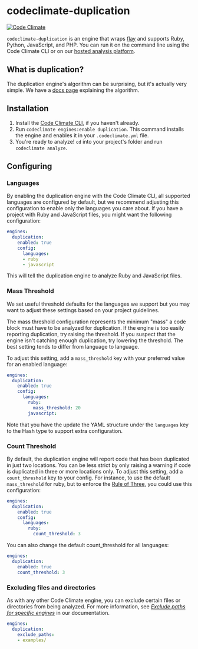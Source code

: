 # codeclimate-duplication

[![Code Climate](https://codeclimate.com/github/codeclimate/codeclimate-duplication/badges/gpa.svg)](https://codeclimate.com/github/codeclimate/codeclimate-duplication)

`codeclimate-duplication` is an engine that wraps [flay] and supports Ruby,
Python, JavaScript, and PHP. You can run it on the command line using the Code
Climate CLI or on our [hosted analysis platform][codeclimate].

## What is duplication?

The duplication engine's algorithm can be surprising, but it's actually very
simple. We have a [docs page][what-is-duplication] explaining the algorithm.

## Installation

1. Install the [Code Climate CLI][cli], if you haven't already.
2. Run `codeclimate engines:enable duplication`. This command installs the
   engine and enables it in your `.codeclimate.yml` file.
3. You're ready to analyze! `cd` into your project's folder and run `codeclimate
   analyze`.

## Configuring

### Languages

By enabling the duplication engine with the Code Climate CLI, all supported
languages are configured by default, but we recommend adjusting this
configuration to enable only the languages you care about. If you have a project
with Ruby and JavaScript files, you might want the following configuration:

```yaml
engines:
  duplication:
    enabled: true
    config:
      languages:
      - ruby
      - javascript
```

This will tell the duplication engine to analyze Ruby and JavaScript files.

### Mass Threshold

We set useful threshold defaults for the languages we support but you may want
to adjust these settings based on your project guidelines.

The mass threshold configuration represents the minimum "mass" a code block must
have to be analyzed for duplication. If the engine is too easily reporting
duplication, try raising the threshold. If you suspect that the engine isn't
catching enough duplication, try lowering the threshold. The best setting tends
to differ from language to language.

To adjust this setting, add a `mass_threshold` key with your preferred value for
an enabled language:

```yaml
engines:
  duplication:
    enabled: true
    config:
      languages:
        ruby:
          mass_threshold: 20
        javascript:
```

Note that you have the update the YAML structure under the `languages` key to
the Hash type to support extra configuration.

### Count Threshold

By default, the duplication engine will report code that has been duplicated in just two locations. You can be less strict by only raising a warning if code is duplicated in three or more locations only. To adjust this setting, add a `count_threshold` key to your config. For instance, to use the default `mass_threshold` for ruby, but to enforce the [Rule of Three][rule-of-three], you could use this configuration:

```yaml
engines:
  duplication:
    enabled: true
    config:
      languages:
        ruby:
          count_threshold: 3
```

You can also change the default count_threshold for all languages:

```yaml
engines:
  duplication:
    enabled: true
    count_threshold: 3
```

### Excluding files and directories

As with any other Code Climate engine, you can exclude certain files or
directories from being analyzed. For more information, see
[*Exclude paths for specific engines*][exclude-files-engine] in our
documentation.

```yaml
engines:
  duplication:
    exclude_paths:
    - examples/
```

[codeclimate]: https://codeclimate.com/dashboard
[what-is-duplication]: https://docs.codeclimate.com/docs/duplication-concept
[flay]: https://github.com/seattlerb/flay
[cli]: https://github.com/codeclimate/codeclimate
[rule-of-three]: https://en.wikipedia.org/wiki/Rule_of_three_(computer_programming)
[exclude-files-engine]: https://docs.codeclimate.com/docs/excluding-files-and-folders#section-exclude-paths-for-specific-engines
